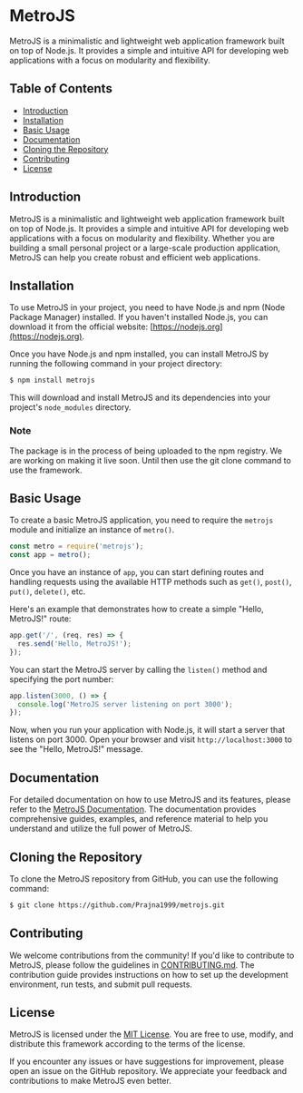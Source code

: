 


# MetroJS

MetroJS is a minimalistic and lightweight web application framework built on top of Node.js. It provides a simple and intuitive API for developing web applications with a focus on modularity and flexibility.

## Table of Contents

- [Introduction](#introduction)
- [Installation](#installation)
- [Basic Usage](#basic-usage)
- [Documentation](#documentation)
- [Cloning the Repository](#cloning-the-repository)
- [Contributing](#contributing)
- [License](#license)

## Introduction

MetroJS is a minimalistic and lightweight web application framework built on top of Node.js. It provides a simple and intuitive API for developing web applications with a focus on modularity and flexibility. Whether you are building a small personal project or a large-scale production application, MetroJS can help you create robust and efficient web applications.

## Installation

To use MetroJS in your project, you need to have Node.js and npm (Node Package Manager) installed. If you haven't installed Node.js, you can download it from the official website: [https://nodejs.org](https://nodejs.org).



Once you have Node.js and npm installed, you can install MetroJS by running the following command in your project directory:

```bash
$ npm install metrojs
```

This will download and install MetroJS and its dependencies into your project's `node_modules` directory.

### Note
The package is in the process of being uploaded to the npm registry. We are working on making it live soon. Until then use the git clone command to use the framework.

## Basic Usage

To create a basic MetroJS application, you need to require the `metrojs` module and initialize an instance of `metro()`.

```javascript
const metro = require('metrojs');
const app = metro();
```

Once you have an instance of `app`, you can start defining routes and handling requests using the available HTTP methods such as `get()`, `post()`, `put()`, `delete()`, etc.

Here's an example that demonstrates how to create a simple "Hello, MetroJS!" route:

```javascript
app.get('/', (req, res) => {
  res.send('Hello, MetroJS!');
});
```

You can start the MetroJS server by calling the `listen()` method and specifying the port number:

```javascript
app.listen(3000, () => {
  console.log('MetroJS server listening on port 3000');
});
```

Now, when you run your application with Node.js, it will start a server that listens on port 3000. Open your browser and visit `http://localhost:3000` to see the "Hello, MetroJS!" message.

## Documentation

For detailed documentation on how to use MetroJS and its features, please refer to the [MetroJS Documentation](https://yourdocumentationurl.com). The documentation provides comprehensive guides, examples, and reference material to help you understand and utilize the full power of MetroJS.

## Cloning the Repository

To clone the MetroJS repository from GitHub, you can use the following command:

```bash
$ git clone https://github.com/Prajna1999/metrojs.git
```



## Contributing

We welcome contributions from the community! If you'd like to contribute to MetroJS, please follow the guidelines in [CONTRIBUTING.md](https://github.com/Prajna1999/metrojs/blob/main/CONTRIBUTING.md). The contribution guide provides instructions on how to set up the development environment, run tests, and submit pull requests.

## License

MetroJS is licensed under the [MIT License](https://github.com/Prajna1999/metrojs/blob/main/LICENSE). You are free to use, modify, and distribute this framework according to the terms of the license.

If you encounter any issues or have suggestions for improvement, please open an issue on the GitHub repository. We appreciate your feedback and contributions to make MetroJS even better.
```





